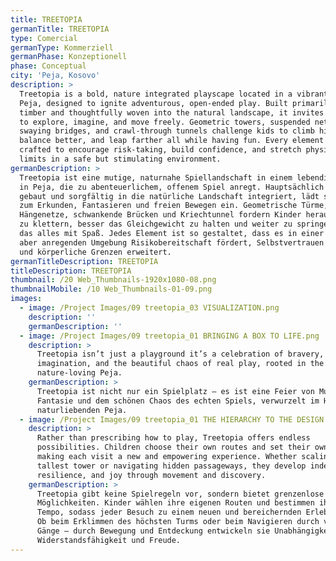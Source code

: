 ```yaml
---
title: TREETOPIA
germanTitle: TREETOPIA
type: Comercial
germanType: Kommerziell
germanPhase: Konzeptionell
phase: Conceptual
city: 'Peja, Kosovo'
description: >
  Treetopia is a bold, nature integrated playscape located in a vibrant park in
  Peja, designed to ignite adventurous, open-ended play. Built primarily from
  timber and thoughtfully woven into the natural landscape, it invites children
  to explore, imagine, and move freely. Geometric towers, suspended nets,
  swaying bridges, and crawl-through tunnels challenge kids to climb higher,
  balance better, and leap farther all while having fun. Every element is
  crafted to encourage risk-taking, build confidence, and stretch physical
  limits in a safe but stimulating environment.
germanDescription: >
  Treetopia ist eine mutige, naturnahe Spiellandschaft in einem lebendigen Park
  in Peja, die zu abenteuerlichem, offenem Spiel anregt. Hauptsächlich aus Holz
  gebaut und sorgfältig in die natürliche Landschaft integriert, lädt sie Kinder
  zum Erkunden, Fantasieren und freien Bewegen ein. Geometrische Türme,
  Hängenetze, schwankende Brücken und Kriechtunnel fordern Kinder heraus, höher
  zu klettern, besser das Gleichgewicht zu halten und weiter zu springen – und
  das alles mit Spaß. Jedes Element ist so gestaltet, dass es in einer sicheren,
  aber anregenden Umgebung Risikobereitschaft fördert, Selbstvertrauen stärkt
  und körperliche Grenzen erweitert.
germanTitleDescription: TREETOPIA
titleDescription: TREETOPIA
thumbnail: /20 Web_Thumbnails-1920x1080-08.png
thumbnailMobile: /10 Web_Thumbnails-01-09.png
images:
  - image: /Project Images/09 treetopia_03 VISUALIZATION.png
    description: ''
    germanDescription: ''
  - image: /Project Images/09 treetopia_01 BRINGING A BOX TO LIFE.png
    description: >
      Treetopia isn’t just a playground it’s a celebration of bravery,
      imagination, and the beautiful chaos of real play, rooted in the heart of
      nature-loving Peja.
    germanDescription: >
      Treetopia ist nicht nur ein Spielplatz – es ist eine Feier von Mut,
      Fantasie und dem schönen Chaos des echten Spiels, verwurzelt im Herzen des
      naturliebenden Peja.
  - image: /Project Images/09 treetopia_01 THE HIERARCHY TO THE DESIGN PROCESS.png
    description: >
      Rather than prescribing how to play, Treetopia offers endless
      possibilities. Children choose their own routes and set their own pace,
      making each visit a new and empowering experience. Whether scaling the
      tallest tower or navigating hidden passageways, they develop independence,
      resilience, and joy through movement and discovery.
    germanDescription: >
      Treetopia gibt keine Spielregeln vor, sondern bietet grenzenlose
      Möglichkeiten. Kinder wählen ihre eigenen Routen und bestimmen ihr eigenes
      Tempo, sodass jeder Besuch zu einem neuen und bereichernden Erlebnis wird.
      Ob beim Erklimmen des höchsten Turms oder beim Navigieren durch versteckte
      Gänge – durch Bewegung und Entdeckung entwickeln sie Unabhängigkeit,
      Widerstandsfähigkeit und Freude.
---
```


